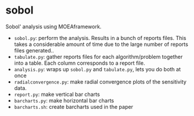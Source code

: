 sobol
========================

Sobol' analysis using MOEAframework.  

- `sobol.py`: perform the analysis.  Results in a bunch of reports files.
    This takes a considerable amount of time due to the large number of reports files generated..
- `tabulate.py`: gather reports files for each algorithm/problem together into a table.  Each column corresponds to a report file.
- `analysis.py`: wraps up `sobol.py` and `tabulate.py`, lets you do both at once
- `radialconvergence.py`: make radial convergence plots of the sensitivity data.
- `report.py`: make vertical bar charts
- `barcharts.py`: make horizontal bar charts
- `barcharts.sh`: create barcharts used in the paper
